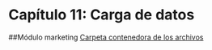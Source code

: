# Capítulo 11: Carga de datos
##Módulo marketing
[Carpeta contenedora de los archivos](archivos_cap_11/modulo_mark)
